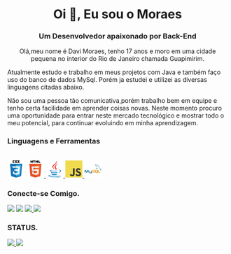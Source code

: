 <h1 align="center">Oi 👋, Eu sou o Moraes</h1>
<h3 align="center">Um Desenvolvedor apaixonado por Back-End</h3>
<p align="center">Olá,meu nome é Davi Moraes, tenho 17 anos e moro em uma cidade pequena no interior do Rio de Janeiro chamada Guapimirim.
  
  
  Atualmente estudo e trabalho em meus projetos com Java e também faço uso do banco de dados MySql. Porém ja estudei e utilizei as diversas linguagens citadas abaixo.
  
 
Não sou uma pessoa tão comunicativa,porém trabalho bem em equipe e tenho certa facilidade em aprender coisas novas. Neste momento procuro uma oportunidade para entrar neste mercado tecnológico e mostrar todo o meu potencial, para continuar evoluindo em minha aprendizagem.</p>
    
### Linguagens e Ferramentas    
<div style="display: inline_block"><br>
   <img src="https://raw.githubusercontent.com/devicons/devicon/master/icons/css3/css3-original-wordmark.svg" alt="css3" width="40" height="40"/> </a> <a href="https://www.w3.org/html/" target="_blank" rel="noreferrer"> <img src="https://raw.githubusercontent.com/devicons/devicon/master/icons/html5/html5-original-wordmark.svg" alt="html5" width="40" height="40"/> </a> <a href="https://www.java.com" target="_blank" rel="noreferrer"> <img src="https://raw.githubusercontent.com/devicons/devicon/master/icons/java/java-original.svg" alt="java" width="40" height="40"/> </a> <a href="https://developer.mozilla.org/en-US/docs/Web/JavaScript" target="_blank" rel="noreferrer"> <img src="https://raw.githubusercontent.com/devicons/devicon/master/icons/javascript/javascript-original.svg" alt="javascript" width="40" height="40"/> </a> <a href="https://www.mysql.com/" target="_blank" rel="noreferrer"> <img src="https://raw.githubusercontent.com/devicons/devicon/master/icons/mysql/mysql-original-wordmark.svg" alt="mysql" width="40" height="40"/> </a> 
</div>
 
 ### Conecte-se Comigo.
 
<div> 
  <a href="https://instagram.com/moraesskkj" target="_blank"><img src="https://img.shields.io/badge/-Instagram-%23E4405F?style=for-the-badge&logo=instagram&logoColor=white" target="_blank"></a>
 	<a href="https://www.twitch.tv/mooraeskkj" target="_blank"><img src="https://img.shields.io/badge/Twitch-9146FF?style=for-the-badge&logo=twitch&logoColor=white" target="_blank"></a>
  <a href = "mailto:mooraesz123@gmail.com"><img src="https://img.shields.io/badge/-Gmail-%23333?style=for-the-badge&logo=gmail&logoColor=white" target="_blank"> </a>
  <a href="https://www.linkedin.com/in/david1moraes/ target="_blank"> <img src="https://img.shields.io/badge/-LinkedIn-%230077B5?style=for-the-badge&logo=linkedin&logoColor="white" target="_blan"></a> 
  
</div> 

### STATUS.
<div>
  <a href="https://www.linkedin.com/in/david1moraes/">
  <img height="160em" src="https://github-readme-stats.vercel.app/api?username=moraeskkj&show_icons=true&theme=chartreuse-dark&include_all_commits=true&count_private=true"/>
  <img height="160em" src="https://github-readme-stats.vercel.app/api/top-langs/?username=moraeskkj&layout=compact&langs_count=16&theme=chartreuse-dark"/>
<div/>  


